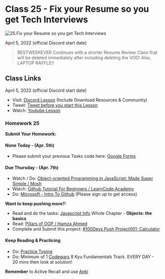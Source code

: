 # Class 25 - Fix your Resume so you get Tech Interviews

![25.Fix your Resume so you get Tech Interviews](https://cdn.hashnode.com/res/hashnode/image/upload/v1676637631653/8z6LRiz8F.png?auto=compress)

April 5, 2022 (official Discord start date)

> BESTWEEKEVER Continues with a shorter Resume Review Class that will be deleted immediately after including deleting the VOD! Also, LAPTOP RAFFLE!!

## Class Links

April 5, 2022 (official Discord start date)

- Visit: [Discord Lesson](https://discord.com/channels/735923219315425401/738891289071714388/961015534667829268) (Include Download Resources & Community)
- Tweet: [Tweet before you start this Lesson](https://twitter.com/leonnoel/status/1509644411528835084)
- Watch: [Youtube Lesson](https://youtu.be/ZlB4BockYNQ)

### Homework 25

**Submit Your Homework:**

#### None Today - (Apr. 5th)

- Please submit your previous Tasks code here: [Google Forms](https://forms.gle/jK41o5QGNdzY8rPk9)

#### Due Thursday - (Apr. 7th)

- Watch / Do: [Object-oriented Programming in JavaScript: Made Super Simple / Mosh](https://youtu.be/PFmuCDHHpwk)
- Watch: [Github Tutorial For Beginners / LearnCode.Academy](https://youtu.be/0fKg7e37bQE)​
- Do: [Microsoft - Intro To Github](https://aka.ms/learnwithleon/) (Please sign up to get access)

**Want to keep pushing more?:**

- Read and do the tasks: [Javascript Info](https://javascript.info/) Whole Chapter - **Objects: the basics**
- Read: [Pillars of OOP / Hamza Ahmed](https://medium.com/@hamzzza.ahmed95/four-pillars-of-object-oriented-programming-oop-e8d7822aa2197/)
- Complete and Submit this project: [#100Devs Push Project001: Calculator](https://github.com/leonnoel/100devs-calculator/)

#### Keep Reading & Practicing

- Do: [Practice Typing](https://www.keybr.com/)
- Do: Minimum of 1 [Codewars](https://codewars.com/) 8 Kyu Fundamentals Track. EVERY DAY - 20 mins then look at solution!

**Remember** to Active Recall and use [Anki](https://apps.ankiweb.net/)
